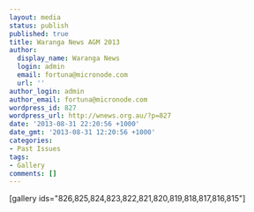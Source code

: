 ```yaml
---
layout: media
status: publish
published: true
title: Waranga News AGM 2013
author:
  display_name: Waranga News
  login: admin
  email: fortuna@micronode.com
  url: ''
author_login: admin
author_email: fortuna@micronode.com
wordpress_id: 827
wordpress_url: http://wnews.org.au/?p=827
date: '2013-08-31 22:20:56 +1000'
date_gmt: '2013-08-31 12:20:56 +1000'
categories:
- Past Issues
tags:
- Gallery
comments: []
---
```


[gallery ids="826,825,824,823,822,821,820,819,818,817,816,815"]
